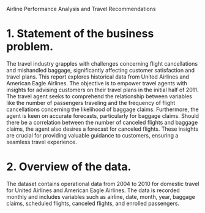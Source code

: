 Airline Performance Analysis and Travel Recommendations

# 1.	Statement of the business problem.
The travel industry grapples with challenges concerning flight cancellations and mishandled baggage, significantly affecting customer satisfaction and travel plans. This report explores historical data from United Airlines and American Eagle Airlines. The objective is to empower travel agents with insights for advising customers on their travel plans in the initial half of 2011. The travel agent seeks to comprehend the relationship between variables like the number of passengers traveling and the frequency of flight cancellations concerning the likelihood of baggage claims. Furthermore, the agent is keen on accurate forecasts, particularly for baggage claims. Should there be a correlation between the number of canceled flights and baggage claims, the agent also desires a forecast for canceled flights. These insights are crucial for providing valuable guidance to customers, ensuring a seamless travel experience.


# 2.	Overview of the data.
The dataset contains operational data from 2004 to 2010 for domestic travel for United Airlines and American Eagle Airlines. The data is recorded monthly and includes variables such as airline, date, month, year, baggage claims, scheduled flights, canceled flights, and enrolled passengers.
